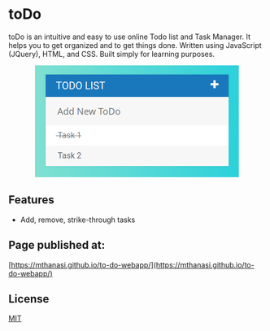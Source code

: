 # toDo

toDo is an intuitive and easy to use online Todo list and Task Manager. It helps you to get organized and to get things done. Written using JavaScript (JQuery), HTML, and CSS. Built simply for learning purposes.

<p align="center"> 
 <img src="img.png">
</p>

## Features

* Add, remove, strike-through tasks

## Page published at:

[https://mthanasi.github.io/to-do-webapp/](https://mthanasi.github.io/to-do-webapp/)

## License
[MIT](https://choosealicense.com/licenses/mit/)
